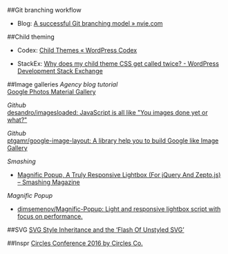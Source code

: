##Git branching workflow
* Blog: [A successful Git branching model » nvie.com](http://nvie.com/posts/a-successful-git-branching-model/)

##Child theming
* Codex: [Child Themes « WordPress Codex](https://codex.wordpress.org/Child_Themes)

* StackEx: [Why does my child theme CSS get called twice? - WordPress Development Stack Exchange](http://wordpress.stackexchange.com/questions/167639/why-does-my-child-theme-css-get-called-twice)

##Image galleries
*Agency blog tutorial*  
[Google Photos Material Gallery](http://ettrics.com/code/material-photo-gallery/)

*Github*  
[desandro/imagesloaded: JavaScript is all like "You images done yet or what?"](https://github.com/desandro/imagesloaded)
    
*Github*  
[ptgamr/google-image-layout: A library help you to build Google like Image Gallery](https://github.com/ptgamr/google-image-layout)

*Smashing*
* [Magnific Popup, A Truly Responsive Lightbox (For jQuery And Zepto.js) – Smashing Magazine](https://www.smashingmagazine.com/2013/05/truly-responsive-lightbox/)

*Magnific Popup*
* [dimsemenov/Magnific-Popup: Light and responsive lightbox script with focus on performance.](https://github.com/dimsemenov/Magnific-Popup)

##SVG
[SVG Style Inheritance and the ‘Flash Of Unstyled SVG’](https://sarasoueidan.com/blog/svg-style-inheritance-and-FOUSVG/)

##Inspr
[Circles Conference 2016 by Circles Co.](http://circlesconference.com/)
